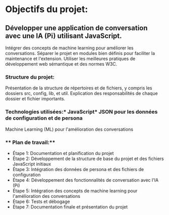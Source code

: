 # Objectifs du projet:
## Développer une application de conversation avec une IA (Pi) utilisant JavaScript.

Intégrer des concepts de machine learning pour améliorer les conversations.
Séparer le projet en modules bien définis pour faciliter la maintenance et l'extension.
Utiliser les meilleures pratiques de développement web sémantique et des normes W3C.

### Structure du projet:
Présentation de la structure de répertoires et de fichiers, y compris les dossiers src, config, lib, et util.
Explication des responsabilités de chaque dossier et fichier importants.
### Technologies utilisées:* JavaScript* JSON pour les données de configuration et de persona
Machine Learning (ML) pour l'amélioration des conversations
### ** Plan de travail:** 
- Étape 1: Documentation et planification du projet
- Étape 2: Développement de la structure de base du projet et des fichiers JavaScript initiaux
- Étape 3: Intégration des données de persona et des fichiers de configuration
- Étape 4: Développement des fonctionnalités de conversation avec l'IA (Pi)
- Étape 5: Intégration des concepts de machine learning pour l'amélioration des conversations
- Étape 6: Tests et débogage
- Étape 7: Documentation finale et présentation du projet